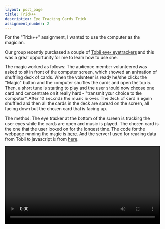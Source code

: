 ```yaml
---
layout: post_page
title: Trick++
description: Eye Tracking Cards Trick
assignment_number: 2
---
```

For the "Trick++" assignment, I wanted to use the computer as the magician.

Our group recently purchased a couple of <a href="http://http://www.tobii.com/xperience/">Tobii eyex eyetrackers</a> and this was a great opportunity for me to learn how to use one.

The magic worked as follows:
The audience member volunteered was asked to sit in front of the computer screen, which showed an animation of shuffling deck of cards.
When the volunteer is ready he/she clicks the "Magic" button and the computer shuffles the cards and open the top 5. Then, a short tune is starting to play and the user should now choose one card and concentrate on it really hard - "transmit your choice to the computer".
After 10 seconds the music is over. The deck of card is again shuffled and then all the cards in the deck are spread on the screen, all facing down but the chosen card that is facing up.

The method:
The eye tracker at the bottom of the screen is tracking the user eyes while the cards are open and music is played. The chosen card is the one that the user looked on for the longest time.
The code for the webpage running the magic is <a href="https://github.com/jasrub/eye-tracking-cards-magic-trick">here</a>.
And the server I used for reading data from Tobii to javascript is from <a href="https://github.com/JoshuaToenyes/eyejs-tobii-win">here</a>.
&nbsp;

<div align="center">
<video width="100%" controls>
  <source src="{{site.baseurl}}/img/tobii/cards_trick_js.mp4" type="video/mp4">
Your browser does not support the video tag.
</video>
</div>
